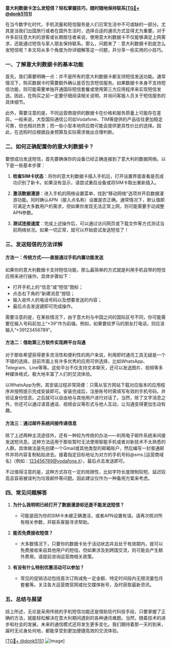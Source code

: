 **意大利数据卡怎么发短信？轻松掌握技巧，随时随地保持联系[[TG💪+ @donk5151](https://t.me/s/donk5151)]**

在当今数字化时代，手机流量和短信服务是人们日常生活中不可或缺的一部分。尤其是当我们出国旅行或者在国外生活时，选择合适的通讯方式显得尤为重要。对于许多前往意大利的游客或长期居住者来说，使用意大利数据卡不仅能够满足上网需求，还能通过短信与家人朋友保持联系。那么，问题来了：意大利数据卡到底怎么发短信呢？本文将从多个角度为你详细解答这一问题，并分享一些实用的小技巧。

### 一、了解意大利数据卡的基本功能

首先，我们需要明确一点：并不是所有的意大利数据卡都支持短信发送功能。通常情况下，购买数据卡时需要额外确认是否包含短信服务。如果数据卡本身不支持短信功能，则可能需要单独开通国际短信套餐或使用第三方应用程序来实现短信发送。因此，在购买之前一定要仔细阅读相关说明，并询问客服人员关于短信服务的具体细节。

此外，需要注意的是，不同运营商提供的数据卡在价格和服务质量上可能存在差异。一般来说，大型国际通信公司如Vodafone、TIM等提供的产品往往更加稳定可靠，但也相对昂贵；而一些小型本地供应商可能会提供更具性价比的选择。因此，在选购时应根据自身预算及实际需求做出合理判断。

### 二、如何正确配置你的意大利数据卡？

要想成功发送短信，首先要确保你的设备已经正确连接到了意大利的数据网络。以下是一些基本步骤：

1. **检查SIM卡状态**：将你的意大利数据卡插入手机后，打开设置界面查看是否成功识别了新卡。如果没有显示，请尝试重启设备或将SIM卡取出重新插入。
   
2. **激活数据漫游**：进入手机的网络设置菜单，找到“移动网络”选项并开启数据漫游功能。同时确认APN（接入点名称）设置是否正确。通常情况下，默认值即可满足大多数用户的需求，但如果你发现无法正常上网，则可能需要手动调整APN参数。

3. **测试连接速度**：完成上述操作后，可以通过访问网页或下载文件等方式测试当前网络状况。如果一切正常，就可以开始尝试发送短信了！

### 三、发送短信的方法详解

#### 方法一：传统方式——直接通过手机内置功能发送
如果你的意大利数据卡支持短信功能，那么最简单的方式就是利用手机自带的短信应用来进行操作。具体步骤如下：
- 打开手机上的“信息”或“短信”图标；
- 点击右下角的“新建消息”按钮；
- 输入收件人的电话号码以及想要发送的内容；
- 最后点击发送键即可完成操作。

需要注意的是，在某些情况下，由于意大利与中国之间的国际区号不同，你可能需要在输入号码前加上“+39”作为前缀。例如，如果要给罗马的朋友打电话，则应该输入“+39123456789”。

#### 方法二：借助第三方软件实现跨平台沟通
对于那些希望获得更多灵活性和便利性的用户来说，利用即时通讯工具无疑是一个不错的选择。目前市面上有许多优秀的应用可供选择，比如WhatsApp、Telegram、Line等等。这些平台不仅支持文本聊天，还可以发送图片、视频等多种媒体格式，极大地丰富了人们的交流体验。

以WhatsApp为例，其安装过程非常简便：只需从官方网站下载对应版本的应用程序并按照提示完成安装即可。安装完成后，注册账号时需填写有效的手机号码，并验证身份信息。之后就可以自由地与其他用户进行对话了。当然，除了文字消息之外，你还可以通过语音通话、视频会议等形式与他人互动，让沟通变得更加生动有趣。

#### 方法三：通过邮件系统间接传递信息
除了上述两种主流途径外，还有一种较为传统的办法——利用电子邮件系统来间接发送短讯息。这种方法适用于那些暂时无法使用智能手机或者对新技术不太熟悉的人群。具体做法是先创建一个Gmail或其他类型的邮箱账户，然后编写一封普通邮件并将内容复制粘贴进去。接着指定目标地址为对方的手机号码@sms.[运营商域名]（例如：123456789@vodafone.it），最后点击发送即可。

不过值得注意的是，这种方式存在一定的局限性，比如字符长度限制较短、延迟较高且容易被误判为垃圾邮件等问题。因此建议仅作为一种备用方案来考虑。

### 四、常见问题解答

1. **为什么我明明已经打开了数据漫游却还是不能发送短信？**
   - 可能是因为你的SIM卡未被正确激活，或者APN设置有误。请再次核对所有相关参数，并联系客服寻求帮助。

2. **能否免费接收短信？**
   - 大多数情况下，只要你的数据卡处于活动状态并且处于有效期内，就可以免费接收来自其他用户的短信。但如果涉及到跨国交流，则可能会产生额外费用，请提前咨询运营商相关政策。

3. **有没有什么特别优惠活动可以参加？**
   - 常见的促销活动包括首次订购减免一定金额、特定时间段内无限流量包月套餐等。关注各大运营商官网或社交媒体账号，及时获取最新资讯。

### 五、总结与展望

综上所述，无论是采用传统的手机短信功能还是借助现代科技手段，只要掌握了正确的方法，就能轻松解决在意大利期间遇到的各种通讯难题。当然，随着技术的进步和社会的发展，未来的通信模式还将发生更多变化。我们期待着那一天的到来，届时无论身处何地，都能享受到更加便捷高效的交流体验。

[[TG💪+ @donk5151](https://t.me/s/donk5151) ![Image](https://i.postimg.cc/rwNCRYN7/Snipaste-2025-04-30-17-27-05.png)]
